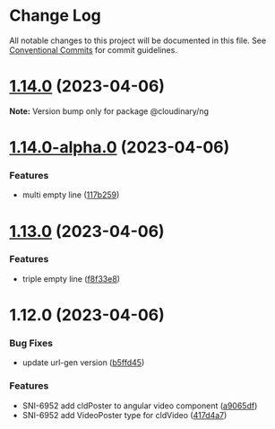 # Change Log

All notable changes to this project will be documented in this file.
See [Conventional Commits](https://conventionalcommits.org) for commit guidelines.

# [1.14.0](https://github.com/cloudinary/frontend-frameworks/compare/@cloudinary/ng@1.14.0-alpha.0...@cloudinary/ng@1.14.0) (2023-04-06)

**Note:** Version bump only for package @cloudinary/ng





# [1.14.0-alpha.0](https://github.com/cloudinary/frontend-frameworks/compare/@cloudinary/ng@1.13.0...@cloudinary/ng@1.14.0-alpha.0) (2023-04-06)


### Features

* multi empty line ([117b259](https://github.com/cloudinary/frontend-frameworks/commit/117b259410d3626fd443ef3c6a7163c708933cc2))





# [1.13.0](https://github.com/cloudinary/frontend-frameworks/compare/@cloudinary/ng@1.12.0...@cloudinary/ng@1.13.0) (2023-04-06)


### Features

* triple empty line ([f8f33e8](https://github.com/cloudinary/frontend-frameworks/commit/f8f33e89fb1954deb93f91dbb87d03a9359701e9))





# 1.12.0 (2023-04-06)


### Bug Fixes

* update url-gen version ([b5ffd45](https://github.com/cloudinary/frontend-frameworks/commit/b5ffd4534fa2bca5dbcbb08d244a116f5812ae15))


### Features

* SNI-6952 add cldPoster to angular video component ([a9065df](https://github.com/cloudinary/frontend-frameworks/commit/a9065dfd93f30d6596547a568998728d4b43390f))
* SNI-6952 add VideoPoster type for cldVideo ([417d4a7](https://github.com/cloudinary/frontend-frameworks/commit/417d4a77b30d614b2508c89ded6a28e58decbc88))
